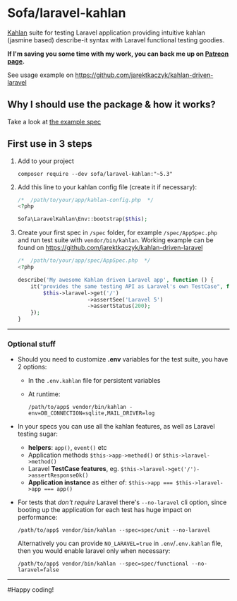 # Sofa/laravel-kahlan

[Kahlan](https://kahlan.readthedocs.io) suite for testing Laravel application providing intuitive kahlan (jasmine based) describe-it syntax with Laravel functional testing goodies.

**If I'm saving you some time with my work, you can back me up on [Patreon page](https://patreon.com/jarektkaczyk).**

See usage example on https://github.com/jarektkaczyk/kahlan-driven-laravel

## Why I should use the package & how it works?

Take a look at [the example spec](https://github.com/jarektkaczyk/kahlan-driven-laravel/blob/5.1/spec/AppSpec.php)

## First use in 3 steps

1. Add to your project
    ```
    composer require --dev sofa/laravel-kahlan:"~5.3"
    ```

2. Add this line to your kahlan config file (create it if necessary):
    ```php
    /*  /path/to/your/app/kahlan-config.php  */
    <?php

    Sofa\LaravelKahlan\Env::bootstrap($this);

    ```
     
3. Create your first spec in `/spec` folder, for example `/spec/AppSpec.php` and run test suite with `vendor/bin/kahlan`. Working example can be found on https://github.com/jarektkaczyk/kahlan-driven-laravel
    ```php
    /*  /path/to/your/app/spec/AppSpec.php  */
    <?php

    describe('My awesome Kahlan driven Laravel app', function () {
        it("provides the same testing API as Laravel's own TestCase", function () {
            $this->laravel->get('/')
                          ->assertSee('Laravel 5')
                          ->assertStatus(200);
        });
    }

    ```

---

### Optional stuff

* Should you need to customize **.env** variables for the test suite, you have 2 options:
    - In the `.env.kahlan` file for persistent variables
    - At runtime:

        ```
        /path/to/app$ vendor/bin/kahlan -env=DB_CONNECTION=sqlite,MAIL_DRIVER=log
        ```

* In your specs you can use all the kahlan features, as well as Laravel testing sugar:
    - **helpers**: `app()`, `event()` etc
    - Application methods `$this->app->method()` or `$this->laravel->method()`
    - Laravel **TestCase features**, eg. `$this->laravel->get('/')->assertResponseOk()`
    - **Application instance** as either of: `$this->app === $this->laravel->app === app()`

* For tests that *don't require* Laravel there's `--no-laravel` cli option, since booting up the application for each test has huge impact on performance: 
    ```
    /path/to/app$ vendor/bin/kahlan --spec=spec/unit --no-laravel
    ```

    Alternatively you can provide `NO_LARAVEL=true` in `.env`/`.env.kahlan` file, then you would enable laravel only when necessary:
    ```
    /path/to/app$ vendor/bin/kahlan --spec=spec/functional --no-laravel=false
    ```

---

#Happy coding!
